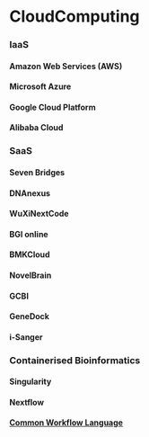 # CloudComputing
    
### IaaS
#### Amazon Web Services (AWS)
#### Microsoft Azure
#### Google Cloud Platform
#### Alibaba Cloud
    

### SaaS
#### Seven Bridges
#### DNAnexus
#### WuXiNextCode
#### BGI online
#### BMKCloud
#### NovelBrain
#### GCBI
#### GeneDock
#### i-Sanger
    

### Containerised Bioinformatics

#### Singularity
#### Nextflow

#### [Common Workflow Language](https://www.commonwl.org/)
